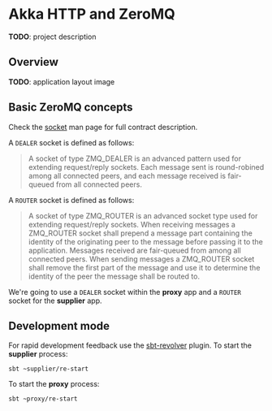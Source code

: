 # Akka HTTP and ZeroMQ 

**TODO**: project description

## Overview

**TODO**: application layout image

## Basic ZeroMQ concepts

Check the [socket](http://api.zeromq.org/4-1:zmq-socket) man page for full contract description.
 
A `DEALER` socket is defined as follows:

> A socket of type ZMQ_DEALER is an advanced pattern used for extending request/reply sockets. Each message sent is round-robined among all connected peers, and each message received is fair-queued from all connected peers.
  
A `ROUTER` socket is defined as follows:

> A socket of type ZMQ_ROUTER is an advanced socket type used for extending request/reply sockets. When receiving messages a ZMQ_ROUTER socket shall prepend a message part containing the identity of the originating peer to the message before passing it to the application. Messages received are fair-queued from among all connected peers. When sending messages a ZMQ_ROUTER socket shall remove the first part of the message and use it to determine the identity of the peer the message shall be routed to.

We're going to use a `DEALER` socket within the **proxy** app and a `ROUTER` socket for the **supplier** app.

## Development mode

For rapid development feedback use the [sbt-revolver](https://github.com/spray/sbt-revolver) plugin. To start the **supplier** process:

    sbt ~supplier/re-start

To start the **proxy** process:

    sbt ~proxy/re-start

